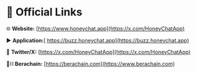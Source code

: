 # 🔗 Official Links

🌐 **Website:** [https://www.honeychat.app](https://x.com/HoneyChatApp)

▶️ **Application:**[  https://buzz.honeychat.app](https://buzz.honeychat.app)

📝 **Twitter/X:** [https://x.com/HoneyChatApp](https://x.com/HoneyChatApp)

🐻⛓ **Berachain:**  [https://berachain.com](https://www.berachain.com)
